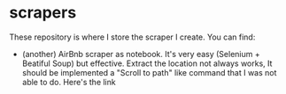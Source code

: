 # scrapers
These repository is where I store the scraper I create.
You can find:

 - (another) AirBnb scraper as notebook. It's very easy (Selenium + Beatiful Soup) but effective. Extract the location not always works, It should be implemented a "Scroll to path" like command that I was not able to do. Here's the link
